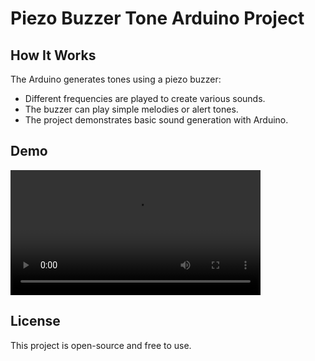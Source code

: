 # Piezo Buzzer Tone Arduino Project

## How It Works

The Arduino generates tones using a piezo buzzer:

- Different frequencies are played to create various sounds.
- The buzzer can play simple melodies or alert tones.
- The project demonstrates basic sound generation with Arduino.

## Demo

<video src="PiezoBuzzerTone.mp4" controls width="400">
  Your browser does not support the video tag.
</video>

## License

This project is open-source and free to use.